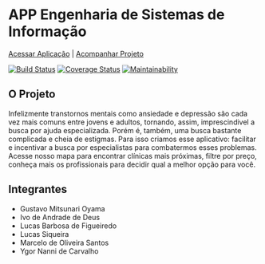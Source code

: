 # APP Engenharia de Sistemas de Informação 
[Acessar Aplicação](https://eng-si.herokuapp.com) | [Acompanhar Projeto](https://www.pivotaltracker.com/n/projects/2465847)

[![Build Status](https://travis-ci.org/Siqs/eng_si.svg?branch=master)](https://travis-ci.org/Siqs/eng_si) [![Coverage Status](https://coveralls.io/repos/github/Siqs/eng_si/badge.svg?branch=master)](https://coveralls.io/github/Siqs/eng_si?branch=master) [![Maintainability](https://api.codeclimate.com/v1/badges/a99a88d28ad37a79dbf6/maintainability)](https://codeclimate.com/github/Siqs/eng_si/maintainability)

## O Projeto

Infelizmente transtornos mentais como ansiedade e depressão são cada vez mais comuns entre jovens e adultos, tornando, assim, imprescindivel a busca por ajuda especializada.
Porém é, também, uma busca bastante complicada e cheia de estigmas. Para isso criamos esse aplicativo: facilitar e incentivar a busca por especialistas para combatermos esses problemas.
Acesse nosso mapa para encontrar clínicas mais próximas, filtre por preço, conheça mais os profissionais para decidir qual a melhor opção para você.

## Integrantes

- Gustavo Mitsunari Oyama
- Ivo de Andrade de Deus
- Lucas Barbosa de Figueiredo
- Lucas Siqueira
- Marcelo de Oliveira Santos
- Ygor Nanni de Carvalho
